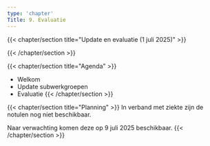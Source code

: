 ```yaml
---
type: 'chapter'
Title: 9. Evaluatie
---
```


{{< chapter/section title="Update en evaluatie (1 juli 2025)" >}}

{{< /chapter/section >}}

{{< chapter/section title="Agenda" >}}
- Welkom 
- Update subwerkgroepen
- Evaluatie
{{< /chapter/section >}}

{{< chapter/section title="Planning" >}}
In verband met ziekte zijn de notulen nog niet beschikbaar. 

Naar verwachting komen deze op 9 juli 2025 beschikbaar.
{{< /chapter/section >}}
